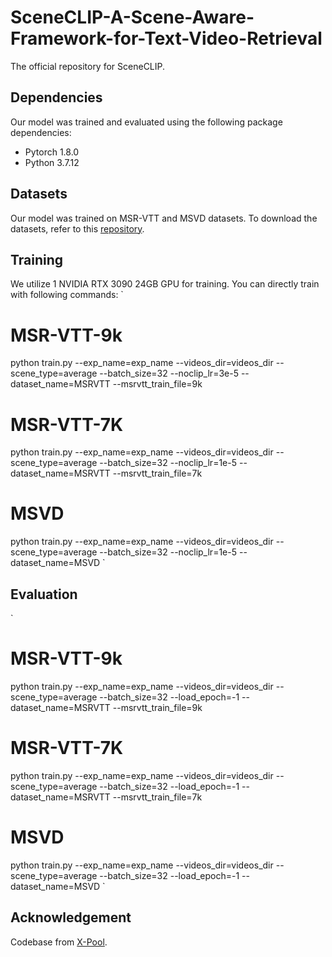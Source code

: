 # SceneCLIP-A-Scene-Aware-Framework-for-Text-Video-Retrieval
The official repository for SceneCLIP.

## Dependencies
Our model was trained and evaluated using the following package dependencies:
* Pytorch 1.8.0
* Python 3.7.12

## Datasets
Our model was trained on MSR-VTT and MSVD datasets. To download the datasets, refer to this [repository](https://github.com/ArrowLuo/CLIP4Clip).

## Training
We utilize 1 NVIDIA RTX 3090 24GB GPU for training. You can directly train with following commands:
`
# MSR-VTT-9k
python train.py --exp_name=exp_name --videos_dir=videos_dir --scene_type=average --batch_size=32 --noclip_lr=3e-5 --dataset_name=MSRVTT --msrvtt_train_file=9k
# MSR-VTT-7K
python train.py --exp_name=exp_name --videos_dir=videos_dir --scene_type=average --batch_size=32 --noclip_lr=1e-5 --dataset_name=MSRVTT --msrvtt_train_file=7k
# MSVD
python train.py --exp_name=exp_name --videos_dir=videos_dir --scene_type=average --batch_size=32 --noclip_lr=1e-5 --dataset_name=MSVD
`
## Evaluation
`
# MSR-VTT-9k
python train.py --exp_name=exp_name --videos_dir=videos_dir --scene_type=average --batch_size=32 --load_epoch=-1 --dataset_name=MSRVTT --msrvtt_train_file=9k
# MSR-VTT-7K
python train.py --exp_name=exp_name --videos_dir=videos_dir --scene_type=average --batch_size=32 --load_epoch=-1 --dataset_name=MSRVTT --msrvtt_train_file=7k
# MSVD
python train.py --exp_name=exp_name --videos_dir=videos_dir --scene_type=average --batch_size=32 --load_epoch=-1 --dataset_name=MSVD
`

## Acknowledgement
Codebase from [X-Pool](https://github.com/layer6ai-labs/xpool).
